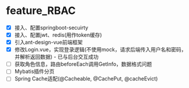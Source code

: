 # feature_RBAC

- [x] 接入、配置springboot-secuirty
- [x] 接入、配置jwt、redis(用作token缓存)
- [x] 引入ant-design-vue前端框架
- [x] 修改Login.vue，实现登录逻辑(不使用mock，请求后端传入用户名和密码，并解析返回数据) - 已与后台交互成功
- [ ] 获取角色信息，路由beforeEach调用GetInfo，数据格式问题
- [ ] Mybatis插件分页
- [ ] Spring Cache适配(@Cacheable, @CachePut, @cacheEvict)
